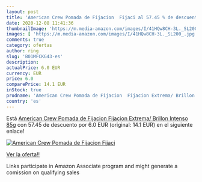 ```yaml
---
layout: post
title: 'American Crew Pomada de Fijacion  Fijaci al 57.45 % de descuento'
date: 2020-12-08 11:41:36
thumbnailImage: 'https://m.media-amazon.com/images/I/41HQw8CH-3L._SL200_.jpg'
images: [ 'https://m.media-amazon.com/images/I/41HQw8CH-3L._SL200_.jpg' ]
comments: true
category: ofertas
author: ring
slug: 'B01MFCKG43-es'
description:
actualPrice: 6.0 EUR
currency: EUR
price: 6.0
comparePrice: 14.1 EUR
inStock: true
prodname: 'American Crew Pomada de Fijacion  Fijacion Extrema/ Brillon Intenso  85g'
country: 'es'
---
```


Está [American Crew Pomada de Fijacion  Fijacion Extrema/ Brillon Intenso  85g](https://www.amazon.es/dp/B01MFCKG43/?tag=tolees-21) con 57.45 de descuento por 6.0 EUR (original: 14.1 EUR) en el siguiente enlace!

[![American Crew Pomada de Fijacion  Fijaci](https://m.media-amazon.com/images/I/41HQw8CH-3L._SL200_.jpg)](https://www.amazon.es/dp/B01MFCKG43/?tag=tolees-21)

[Ver la oferta!!](https://www.amazon.es/dp/B01MFCKG43/?tag=tolees-21)

Links participate in Amazon Associate program and might generate a comission on qualifying sales


